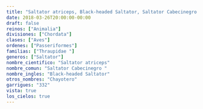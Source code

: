 ```yaml
---
title: "Saltator atriceps, Black-headed Saltator, Saltator Cabecinegro "
date: 2018-03-26T20:00:00-00:00
draft: false
reinos: ["Animalia"]
divisiones: ["Chordata"]
clases: ["Aves"]
ordenes: ["Passeriformes"]
familias: ["Thraupidae "]
generos: ["Saltator"]
nombre_cientifico: "Saltator atriceps"
nombre_comun: "Saltator Cabecinegro "
nombre_ingles: "Black-headed Saltator"
otros_nombres: "Chayotero"
garrigues: "332"
vista: true
los_cielos: true
---
```


